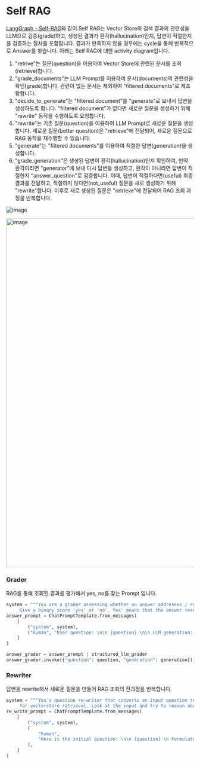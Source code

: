 # Self RAG

[LangGraph - Self-RAG](https://github.com/langchain-ai/langgraph/blob/main/examples/rag/langgraph_self_rag.ipynb?ref=blog.langchain.dev)와 같이 Self RAG는 Vector Store의 검색 결과의 관련성을 LLM으로 검증(grade)하고, 생성된 결과가 환각(hallucination)인지, 답변이 적절한지를 검증하는 절차를 포함합니다. 결과가 만족하지 않을 경우에는 cycle을 통해 반복적으로 Answer를 찾습니다. 아래는 Self RAG에 대한 activity diagram입니다. 

1) "retrive"는 질문(question)을 이용하여 Vector Store에 관련된 문서를 조회(retrieve)합니다.
2) "grade_documents"는 LLM Prompt를 이용하여 문서(documents)의 관련성을 확인(grade)합니다. 관련이 없는 문서는 제외하여 "filtered documents"로 제조합합니다. 
3) "decide_to_generate"는 "filtered document"를 "generate"로 보내서 답변을 생성하도록 합니다. "filtered document"가 없다면 새로운 질문을 생성하기 위해 "rewrite" 동작을 수행하도록 요청합니다.
4) "rewrite"는 기존 질문(question)을 이용하여 LLM Prompt로 새로운 질문을 생성합니다. 새로운 질문(better question)은 "retrieve"에 전달되어, 새로운 질문으로 RAG 동작을 재수행할 수 있습니다.  
5) "generate"는 "filtered documents"를 이용하여 적절한 답변(generation)을 생성합니다.
6) "grade_generation"은 생성된 답변이 환각(hallucination)인지 확인하여, 만약 환각이라면 "generator"에 보내 다시 답변을 생성하고, 환각이 아니라면 답변이 적절한지 "answer_question"로 검증합니다. 이때, 답변이 적절하다면(useful) 최종 결과를 전달하고, 적절하지 않다면(not_useful) 질문을 새로 생성하기 위해 "rewrite"합니다. 이후로 새로 생성된 질문은 "retrieve"에 전달되어 RAG 조회 과정을 반복합니다.

![image](https://github.com/user-attachments/assets/55672f1a-0b8e-4566-a604-6e5534d9e7d9)


<img width="934" alt="image" src="https://github.com/kyopark2014/llm-agent/assets/52392004/d066967c-b92c-4951-973f-753d24e3e491">


### Grader 

RAG를 통해 조회된 결과를 평가해서 yes, no를 찾는 Prompt 입니다.

```python
system = """You are a grader assessing whether an answer addresses / resolves a question \n 
     Give a binary score 'yes' or 'no'. Yes' means that the answer resolves the question."""
answer_prompt = ChatPromptTemplate.from_messages(
    [
        ("system", system),
        ("human", "User question: \n\n {question} \n\n LLM generation: {generation}"),
    ]
)

answer_grader = answer_prompt | structured_llm_grader
answer_grader.invoke({"question": question, "generation": generation})
```

### Rewriter

답변을 rewrite해서 새로운 질문을 만들어 RAG 조회의 전과정을 반복합니다.

```python
system = """You a question re-writer that converts an input question to a better version that is optimized \n 
     for vectorstore retrieval. Look at the input and try to reason about the underlying semantic intent / meaning."""
re_write_prompt = ChatPromptTemplate.from_messages(
    [
        ("system", system),
        (
            "human",
            "Here is the initial question: \n\n {question} \n Formulate an improved question.",
        ),
    ]
)
```

